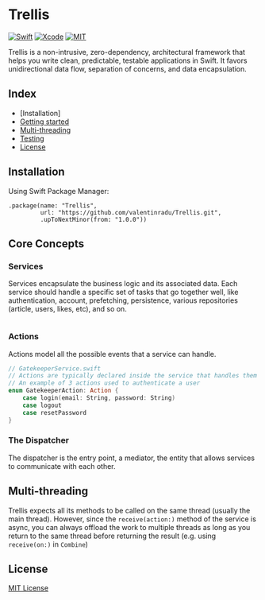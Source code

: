 # Trellis

[![Swift](https://img.shields.io/badge/Swift-5.6-orange.svg?style=for-the-badge&logo=swift)](https://swift.org)
[![Xcode](https://img.shields.io/badge/Xcode-13-blue.svg?style=for-the-badge&logo=Xcode&logoColor=white)](https://developer.apple.com/xcode)
[![MIT](https://img.shields.io/badge/license-MIT-black.svg?style=for-the-badge)](https://opensource.org/licenses/MIT)

Trellis is a non-intrusive, zero-dependency, architectural framework that helps you write clean, predictable, testable applications in Swift. It favors unidirectional data flow, separation of concerns, and data encapsulation.

## Index
* [Installation]
* [Getting started](#getting-started)
* [Multi-threading](#multi-threading)
* [Testing](#testing)
* [License](#license)

## Installation

Using Swift Package Manager:
```
.package(name: "Trellis",
         url: "https://github.com/valentinradu/Trellis.git",
         .upToNextMinor(from: "1.0.0"))
```

## Core Concepts

### Services

Services encapsulate the business logic and its associated data. Each service should handle a specific set of tasks that go together well, like authentication, account, prefetching, persistence, various repositories (article, users, likes, etc), and so on. 

```swift

```

### Actions

Actions model all the possible events that a service can handle.

 ```swift
 // GatekeeperService.swift
 // Actions are typically declared inside the service that handles them
 // An example of 3 actions used to authenticate a user
 enum GatekeeperAction: Action {
     case login(email: String, password: String)
     case logout
     case resetPassword
 }
 ```

### The Dispatcher

The dispatcher is the entry point, a mediator, the entity that allows services to communicate with each other.

## Multi-threading

Trellis expects all its methods to be called on the same thread (usually the main thread). However, since the `receive(action:)` method of the service is async, you can always offload the work to multiple threads as long as you return to the same thread before returning the result (e.g. using `receive(on:)` in `Combine`)



## License
[MIT License](LICENSE)
